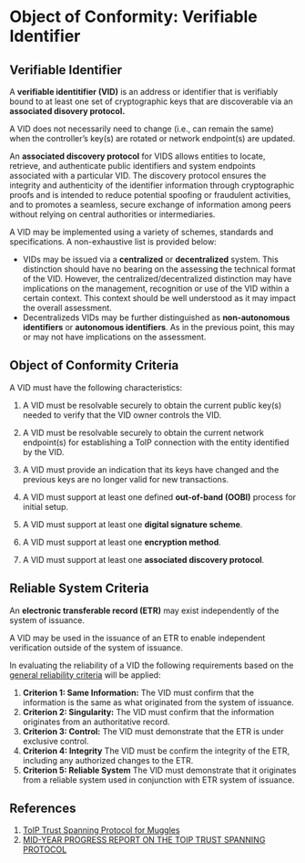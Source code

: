 # Object of Conformity: Verifiable Identifier

## Verifiable Identifier

A **verifiable identitifier (VID)** is an address or identifier that is verifiably bound to at least one set of cryptographic keys that are discoverable via an **associated disovery protocol.**

A VID does not necessarily need to change (i.e., can remain the same) when the controller’s key(s) are rotated or network endpoint(s) are updated.

An **associated discovery protocol** for VIDS allows entities to locate, retrieve, and authenticate public identifiers and system endpoints associated with a particular VID. The discovery protocol ensures the integrity and authenticity of the identifier information through cryptographic proofs and is intended to reduce potential spoofing or fraudulent activities, and to promotes a seamless, secure exchange of information among peers without relying on central authorities or intermediaries.

A VID may be implemented using a variety of schemes, standards and specifications. A non-exhaustive list is provided below:

* VIDs may be issued via a **centralized** or **decentralized** system. This distinction should have no bearing on the assessing the technical format of the VID. However, the centralized/decentralized distinction may have implications on the management, recognition or use of the VID within a certain context. This context should be well understood as it may impact the overall assessment.
* Decentralizeds VIDs may be further distinguished as **non-autonomous identifiers** or **autonomous identifiers**. As in the previous point, this may or may not have implications on the assessment.

## Object of Conformity Criteria

A VID must have the following characteristics:

1. A VID must be resolvable securely to obtain the current public key(s) needed to verify that the VID owner controls the VID.
2. A VID must be resolvable securely to obtain the current network endpoint(s) for establishing a ToIP connection with the entity identified by the VID.
3. A VID must provide an indication that its keys have changed and the previous keys are no longer valid for new transactions.

4. A VID must support at least one defined **out-of-band (OOBI)** process for initial setup.
5. A VID must support at least one **digital signature scheme**.
6. A VID must support at least one **encryption method**.
7. A VID must support at least one **associated discovery protocol**.

## Reliable System Criteria

An **electronic transferable record (ETR)** may exist independently of the system of issuance.  

A VID may be used in the issuance of an ETR to enable independent verification outside of the system of issuance.

In evaluating the reliability of a VID the following requirements based on the [general reliability criteria](./obj-criterion.md) will be applied:

1. **Criterion 1: Same Information:** The VID must confirm that the information is the same as what originated from the system of issuance.  
2. **Criterion 2: Singularity:** The VID must confirm that the information originates from an authoritative record.
3. **Criterion 3: Control:** The VID must demonstrate that the ETR is under exclusive control.
4. **Criterion 4: Integrity** The VID must be confirm the integrity of the ETR, including any authorized changes to the ETR.
5. **Criterion 5: Reliable System** The VID must demonstrate that it originates from a reliable system used in conjunction with ETR system of issuance.

## References

1. [ToIP Trust Spanning Protocol for Muggles](https://docs.google.com/presentation/d/1dgaTwxRubnpj7M83840mz53_iJfwEkajndrBBEQthgU/edit#slide=id.gc6f919934_0_20)
2. [MID-YEAR PROGRESS REPORT ON THE TOIP TRUST SPANNING PROTOCOL](https://trustoverip.org/blog/2023/08/31/mid-year-progress-report-on-the-toip-trust-spanning-protocol/)

